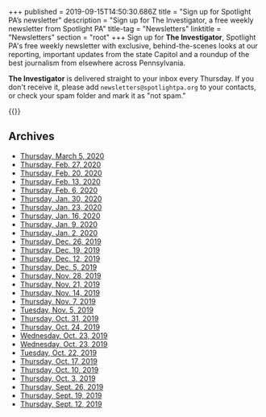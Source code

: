 +++
published = 2019-09-15T14:50:30.686Z
title = "Sign up for Spotlight PA’s newsletter"
description = "Sign up for The Investigator, a free weekly newsletter from Spotlight PA"
title-tag = "Newsletters"
linktitle = "Newsletters"
section = "root"
+++
Sign up for **The Investigator**, Spotlight PA's free weekly newsletter with exclusive, behind-the-scenes looks at our reporting, important updates from the state Capitol and a roundup of the best journalism from elsewhere across Pennsylvania.

**The Investigator** is delivered straight to your inbox every Thursday. If you don't receive it, please add `newsletters@spotlightpa.org` to your contacts, or check your spam folder and mark it as "not spam."

{{<newsletter-form>}}

## Archives

* [Thursday, March 5, 2020](http://eepurl.com/gUP88v)
* [Thursday, Feb. 27, 2020](http://eepurl.com/gUdV7f)
* [Thursday, Feb. 20, 2020](http://eepurl.com/gTstvz)
* [Thursday, Feb. 13, 2020](http://eepurl.com/gSgGwv)
* [Thursday, Feb. 6, 2020](http://eepurl.com/gR9IP1)
* [Thursday, Jan. 30, 2020](http://eepurl.com/gRdofT)
* [Thursday, Jan. 23, 2020](http://eepurl.com/gP8fc9)
* [Thursday, Jan. 16, 2020](http://eepurl.com/gPlbPb)
* [Thursday, Jan. 9, 2020](http://eepurl.com/gPd5PP)
* [Thursday, Jan. 2, 2020](http://eepurl.com/gM-A_9)
* [Thursday, Dec. 26, 2019](http://eepurl.com/gM-At5)
* [Thursday, Dec. 19, 2019](http://eepurl.com/gM8RFb)
* [Thursday, Dec. 12, 2019](http://eepurl.com/gMvUTH)
* [Thursday, Dec. 5, 2019](http://eepurl.com/gK5dBH)
* [Thursday, Nov. 28, 2019](http://eepurl.com/gKDpZr)
* [Thursday, Nov. 21, 2019](http://eepurl.com/gKhUD1)
* [Thursday, Nov. 14, 2019](http://eepurl.com/gJvlf9)
* [Thursday, Nov. 7, 2019](http://eepurl.com/gIPXmH)
* [Tuesday, Nov. 5, 2019](http://eepurl.com/gIEl_v)
* [Thursday, Oct. 31, 2019](http://eepurl.com/gIaCFz)
* [Thursday, Oct. 24, 2019](http://eepurl.com/gHkXWj)
* [Wednesday, Oct. 23, 2019](http://eepurl.com/gHvIZD)
* [Wednesday, Oct. 23, 2019](http://eepurl.com/gHp8Tz)
* [Tuesday, Oct. 22, 2019](http://eepurl.com/gHh1Gj)
* [Thursday, Oct. 17, 2019](http://eepurl.com/gGJf9f)
* [Thursday, Oct. 10, 2019](http://eepurl.com/gFmYXv)
* [Thursday, Oct. 3, 2019](http://eepurl.com/gEB2Af)
* [Thursday, Sept. 26, 2019](http://eepurl.com/gDUHcj)
* [Thursday, Sept. 19, 2019](http://eepurl.com/gDAg8P)
* [Thursday, Sept. 12, 2019](http://eepurl.com/gBr0ez)
